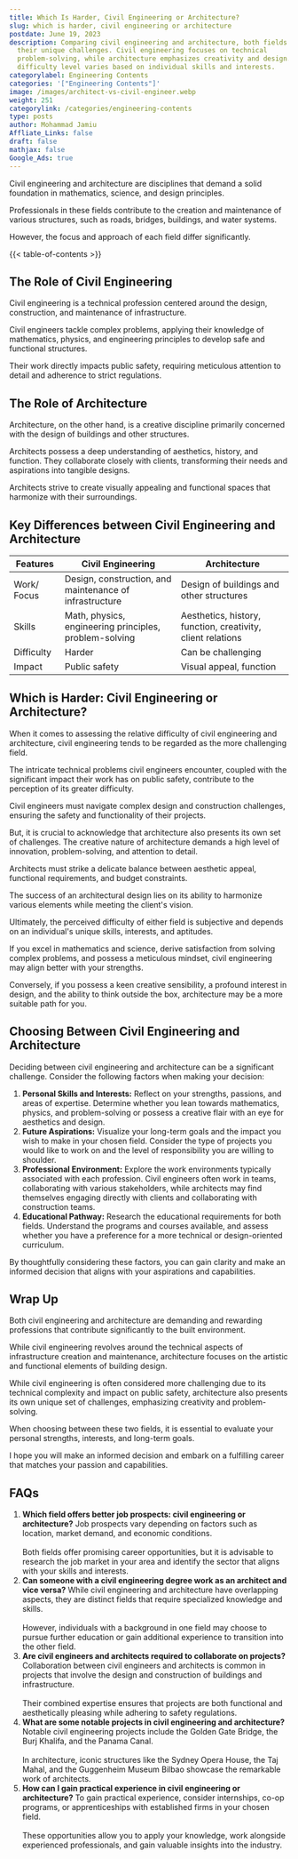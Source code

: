 ```yaml
---
title: Which Is Harder, Civil Engineering or Architecture?
slug: which is harder, civil engineering or architecture
postdate: June 19, 2023
description: Comparing civil engineering and architecture, both fields have
  their unique challenges. Civil engineering focuses on technical
  problem-solving, while architecture emphasizes creativity and design. The
  difficulty level varies based on individual skills and interests.
categorylabel: Engineering Contents
categories: '["Engineering Contents"]'
image: /images/architect-vs-civil-engineer.webp
weight: 251
categorylink: /categories/engineering-contents
type: posts
author: Mohammad Jamiu
Affliate_Links: false
draft: false
mathjax: false
Google_Ads: true
---
```

Civil engineering and architecture are disciplines that demand a solid foundation in mathematics, science, and design principles. 

Professionals in these fields contribute to the creation and maintenance of various structures, such as roads, bridges, buildings, and water systems. 

However, the focus and approach of each field differ significantly.

{{< table-of-contents >}}

## **The Role of Civil Engineering**

Civil engineering is a technical profession centered around the design, construction, and maintenance of infrastructure. 

Civil engineers tackle complex problems, applying their knowledge of mathematics, physics, and engineering principles to develop safe and functional structures. 

Their work directly impacts public safety, requiring meticulous attention to detail and adherence to strict regulations.

## **The Role of Architecture**

Architecture, on the other hand, is a creative discipline primarily concerned with the design of buildings and other structures. 

Architects possess a deep understanding of aesthetics, history, and function. They collaborate closely with clients, transforming their needs and aspirations into tangible designs. 

Architects strive to create visually appealing and functional spaces that harmonize with their surroundings.

## **Key Differences between Civil Engineering and Architecture**

| Features    | Civil Engineering                                       | Architecture                                                |
| ----------- | ------------------------------------------------------- | ----------------------------------------------------------- |
| Work/ Focus | Design, construction, and maintenance of infrastructure | Design of buildings and other structures                    |
| Skills      | Math, physics, engineering principles, problem-solving  | Aesthetics, history, function, creativity, client relations |
| Difficulty  | Harder                                                  | Can be challenging                                          |
| Impact      | Public safety                                           | Visual appeal, function                                     |



## **Which is Harder: Civil Engineering or Architecture?**

When it comes to assessing the relative difficulty of civil engineering and architecture, civil engineering tends to be regarded as the more challenging field. 

The intricate technical problems civil engineers encounter, coupled with the significant impact their work has on public safety, contribute to the perception of its greater difficulty. 

Civil engineers must navigate complex design and construction challenges, ensuring the safety and functionality of their projects.

But, it is crucial to acknowledge that architecture also presents its own set of challenges. The creative nature of architecture demands a high level of innovation, problem-solving, and attention to detail.

Architects must strike a delicate balance between aesthetic appeal, functional requirements, and budget constraints.

The success of an architectural design lies on its ability to harmonize various elements while meeting the client's vision.

Ultimately, the perceived difficulty of either field is subjective and depends on an individual's unique skills, interests, and aptitudes. 

If you excel in mathematics and science, derive satisfaction from solving complex problems, and possess a meticulous mindset, civil engineering may align better with your strengths. 

Conversely, if you possess a keen creative sensibility, a profound interest in design, and the ability to think outside the box, architecture may be a more suitable path for you.

## **Choosing Between Civil Engineering and Architecture**

Deciding between civil engineering and architecture can be a significant challenge. Consider the following factors when making your decision:

1. **Personal Skills and Interests:** Reflect on your strengths, passions, and areas of expertise. Determine whether you lean towards mathematics, physics, and problem-solving or possess a creative flair with an eye for aesthetics and design.
2. **Future Aspirations:** Visualize your long-term goals and the impact you wish to make in your chosen field. Consider the type of projects you would like to work on and the level of responsibility you are willing to shoulder.
3. **Professional Environment:** Explore the work environments typically associated with each profession. Civil engineers often work in teams, collaborating with various stakeholders, while architects may find themselves engaging directly with clients and collaborating with construction teams.
4. **Educational Pathway:** Research the educational requirements for both fields. Understand the programs and courses available, and assess whether you have a preference for a more technical or design-oriented curriculum.

By thoughtfully considering these factors, you can gain clarity and make an informed decision that aligns with your aspirations and capabilities.

## **Wrap Up**

Both civil engineering and architecture are demanding and rewarding professions that contribute significantly to the built environment. 

While civil engineering revolves around the technical aspects of infrastructure creation and maintenance, architecture focuses on the artistic and functional elements of building design. 

While civil engineering is often considered more challenging due to its technical complexity and impact on public safety, architecture also presents its own unique set of challenges, emphasizing creativity and problem-solving.

When choosing between these two fields, it is essential to evaluate your personal strengths, interests, and long-term goals. 

I hope you will make an informed decision and embark on a fulfilling career that matches your passion and capabilities.

## **FAQs**

1. **Which field offers better job prospects: civil engineering or architecture?**
   Job prospects vary depending on factors such as location, market demand, and economic conditions. \
   \
   Both fields offer promising career opportunities, but it is advisable to research the job market in your area and identify the sector that aligns with your skills and interests.
2. **Can someone with a civil engineering degree work as an architect and vice versa?**
   While civil engineering and architecture have overlapping aspects, they are distinct fields that require specialized knowledge and skills. \
   \
   However, individuals with a background in one field may choose to pursue further education or gain additional experience to transition into the other field.
3. **Are civil engineers and architects required to collaborate on projects?**
   Collaboration between civil engineers and architects is common in projects that involve the design and construction of buildings and infrastructure. \
   \
   Their combined expertise ensures that projects are both functional and aesthetically pleasing while adhering to safety regulations.
4. **What are some notable projects in civil engineering and architecture?**
   Notable civil engineering projects include the Golden Gate Bridge, the Burj Khalifa, and the Panama Canal. \
   \
   In architecture, iconic structures like the Sydney Opera House, the Taj Mahal, and the Guggenheim Museum Bilbao showcase the remarkable work of architects.
5. **How can I gain practical experience in civil engineering or architecture?**
   To gain practical experience, consider internships, co-op programs, or apprenticeships with established firms in your chosen field. \
   \
   These opportunities allow you to apply your knowledge, work alongside experienced professionals, and gain valuable insights into the industry.
